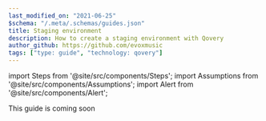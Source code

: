```yaml
---
last_modified_on: "2021-06-25"
$schema: "/.meta/.schemas/guides.json"
title: Staging environment
description: How to create a staging environment with Qovery
author_github: https://github.com/evoxmusic
tags: ["type: guide", "technology: qovery"]
---
```

import Steps from '@site/src/components/Steps';
import Assumptions from '@site/src/components/Assumptions';
import Alert from '@site/src/components/Alert';

<Alert type="warning">

This guide is coming soon

</Alert>



